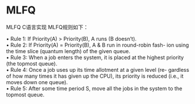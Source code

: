 # MLFQ
MLFQ C语言实现
MLFQ规则如下：

• Rule 1: If Priority(A) > Priority(B), A runs (B doesn’t).<br>
• Rule 2: If Priority(A) = Priority(B), A & B run in round-robin fash-
ion using the time slice (quantum length) of the given queue.<br>
• Rule 3: When a job enters the system, it is placed at the highest
priority (the topmost queue).<br>
• Rule 4: Once a job uses up its time allotment at a given level (re-
gardless of how many times it has given up the CPU), its priority is
reduced (i.e., it moves down one queue).<br>
• Rule 5: After some time period S, move all the jobs in the system
to the topmost queue.<br>
